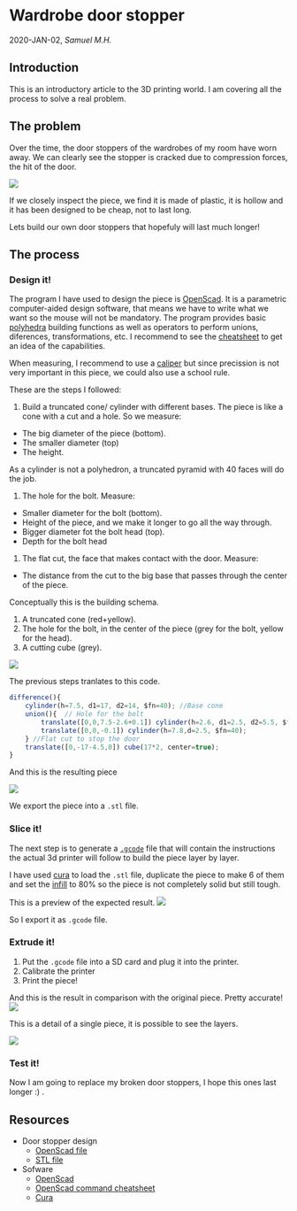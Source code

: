 # Wardrobe door stopper

2020-JAN-02, _Samuel M.H._


## Introduction
This is an introductory article to the 3D printing world. I am covering all the process to solve a real problem.

## The problem
Over the time, the door stoppers of the wardrobes of my room have worn away.
We can clearly see the stopper is cracked due to compression forces, the hit of the door.

![](img/original_piece.jpg)

If we closely inspect the piece, we find it is made of plastic, it is hollow and it has been designed to be cheap, not to last long.

Lets build our own door stoppers that hopefuly will last much longer!

## The process

### Design it!
The program I have used to design the piece is [OpenScad](https://www.openscad.org). It is a parametric computer-aided design software, that means we have to write what we want so the mouse will not be mandatory. The program provides basic [polyhedra](https://en.wikipedia.org/wiki/Convex_polytope) building functions as well as operators to perform unions, diferences, transformations, etc. I recommend to see the [cheatsheet](https://www.openscad.org/cheatsheet/) to get an idea of the capabilities.

When measuring, I recommend to use a [caliper](https://en.wikipedia.org/wiki/Calipers#Vernier_caliper) but since precission is not very important in this piece, we could also use a school rule.

These are the steps I followed:
1. Build a truncated cone/ cylinder with different bases. The piece is like a cone with a cut and a hole. So we measure:
  * The big diameter of the piece (bottom).
  * The smaller diameter (top)
  * The height.

  As a cylinder is not a polyhedron, a truncated pyramid with 40 faces will do the job.

1. The hole for the bolt. Measure:
  * Smaller diameter for the bolt (bottom).
  * Height of the piece, and we make it longer to go all the way through.
  * Bigger diameter fot the bolt head (top).
  * Depth for the bolt head
1. The flat cut, the face that makes contact with the door. Measure:
  * The distance from the cut to the big base that passes through the center of the piece.

Conceptually this is the building schema.
1. A truncated cone (red+yellow).
1. The hole for the bolt, in the center of the piece (grey for the bolt, yellow for the head).
1. A cutting cube (grey).

![](img/scad_stopper_pieces.jpg)


The previous steps tranlates to this code.

```javascript
difference(){
    cylinder(h=7.5, d1=17, d2=14, $fn=40); //Base cone
    union(){  // Hole for the bolt
        translate([0,0,7.5-2.6+0.1]) cylinder(h=2.6, d1=2.5, d2=5.5, $fn=40);
        translate([0,0,-0.1]) cylinder(h=7.8,d=2.5, $fn=40);
    } //Flat cut to stop the door
    translate([0,-17-4.5,0]) cube(17*2, center=true);
}
```

And this is the resulting piece

![](img/scad_stopper.jpg)

We export the piece into a `.stl` file.

### Slice it!
The next step is to generate a [`.gcode`](https://en.wikipedia.org/wiki/G-code) file that will contain the instructions the actual 3d printer will follow to build the piece layer by layer.

I have used [cura](https://ultimaker.com/es/software/ultimaker-cura) to load the `.stl` file, duplicate the piece to make 6 of them and set the [infill](https://all3dp.com/2/infill-3d-printing-what-it-means-and-how-to-use-it/) to 80% so the piece is not completely solid but still tough.

This is a preview of the expected result.
![](img/cura_stopperx6.jpg)

So I export it as `.gcode` file.

### Extrude it!
1. Put the `.gcode` file into a SD card and plug it into the printer.
1. Calibrate the printer
1. Print the piece!

And this is the result in comparison with the original piece. Pretty accurate!
![](img/printed_x6.jpg)

This is a detail of a single piece, it is possible to see the layers.

![](img/printed_piece.jpg)

### Test it!
Now I am going to replace my broken door stoppers, I hope this ones last longer :) .

## Resources
* Door stopper design
  * [OpenScad file](piece.scad)
  * [STL file](piece.stl)
* Sofware
  * [OpenScad](https://www.openscad.org)
  * [OpenScad command cheatsheet](https://www.openscad.org/cheatsheet/)
  * [Cura](https://ultimaker.com/es/software/ultimaker-cura)
